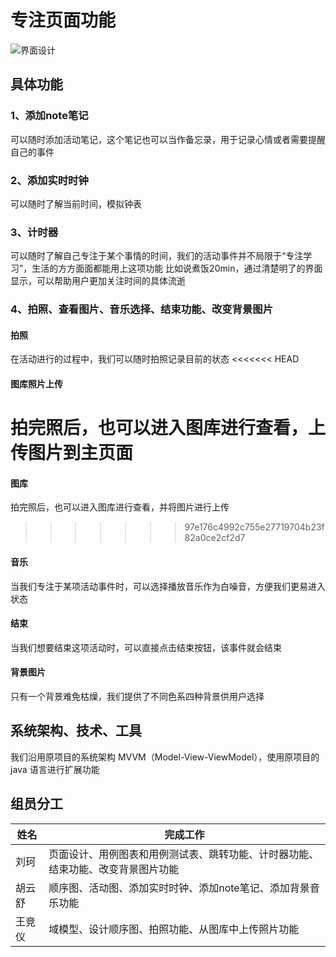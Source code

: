 # 专注页面功能
![界面设计](https://github.com/Kllill/ActivityDiary/assets/131448269/e47d65b0-6ee9-46e9-89db-15cd718f60ad)

## 具体功能
### 1、添加note笔记
可以随时添加活动笔记，这个笔记也可以当作备忘录，用于记录心情或者需要提醒自己的事件
### 2、添加实时时钟
可以随时了解当前时间，模拟钟表
### 3、计时器
可以随时了解自己专注于某个事情的时间，我们的活动事件并不局限于“专注学习”，生活的方方面面都能用上这项功能
比如说煮饭20min，通过清楚明了的界面显示，可以帮助用户更加关注时间的具体流逝
### 4、拍照、查看图片、音乐选择、结束功能、改变背景图片
#### 拍照
在活动进行的过程中，我们可以随时拍照记录目前的状态
<<<<<<< HEAD
#### 图库照片上传
拍完照后，也可以进入图库进行查看，上传图片到主页面
=======
#### 图库
拍完照后，也可以进入图库进行查看，并将图片进行上传
>>>>>>> 97e176c4992c755e27719704b23f82a0ce2cf2d7
#### 音乐
当我们专注于某项活动事件时，可以选择播放音乐作为白噪音，方便我们更易进入状态
#### 结束
当我们想要结束这项活动时，可以直接点击结束按钮，该事件就会结束
#### 背景图片
只有一个背景难免枯燥，我们提供了不同色系四种背景供用户选择

## 系统架构、技术、工具
我们沿用原项目的系统架构 MVVM（Model-View-ViewModel），使用原项目的java 语言进行扩展功能

## 组员分工
|   姓名  | 完成工作                                     |
| ---- |------------------------------------------|
| 刘珂 | 页面设计、用例图表和用例测试表、跳转功能、计时器功能、结束功能、改变背景图片功能 |
| 胡云舒 | 顺序图、活动图、添加实时时钟、添加note笔记、添加背景音乐功能         |
| 王竞仪 | 域模型、设计顺序图、拍照功能、从图库中上传照片功能                |
